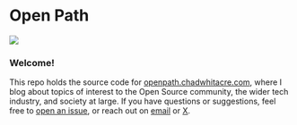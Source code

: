 # Open Path

<img src="https://raw.githubusercontent.com/chadwhitacre/openpath/main/assets/slice.jpg">

### Welcome!

This repo holds the source code for
[openpath.chadwhitacre.com](https://openpath.chadwhitacre.com/), where I blog
about topics of interest to the Open Source community, the wider tech industry,
and society at large. If you have questions or suggestions, feel free to [open
an issue](https://github.com/chadwhitacre/openpath/issues/new), or reach out on
[email](mailto:chadwhitacre@sentry.io) or
[X](https://twitter.com/chadwhitacre_).
